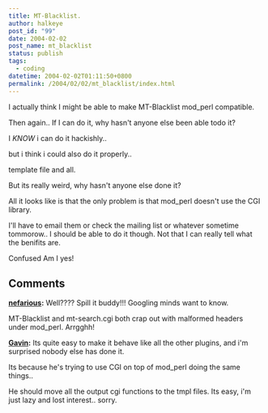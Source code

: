 ```yaml
---
title: MT-Blacklist.
author: halkeye
post_id: "99"
date: 2004-02-02
post_name: mt_blacklist
status: publish
tags:
  - coding
datetime: 2004-02-02T01:11:50+0800
permalink: /2004/02/02/mt_blacklist/index.html
---
```


I actually think I might be able to make MT-Blacklist mod_perl compatible.

Then again.. If I can do it, why hasn't anyone else been able todo it?

I *KNOW* i can do it hackishly..  

but i think i could also do it properly..  

template file and all.

But its really weird, why hasn't anyone else done it?  

All it looks like is that the only problem is that mod_perl doesn't use the CGI library.

I'll have to email them or check the mailing list or whatever sometime tommorow.. I should be able to do it though. Not that I can really tell what the benifits are.

Confused Am I yes!

## Comments

**[nefarious](#61 "2004-05-04 19:36:37"):** Well???? Spill it buddy!!! Googling minds want to know.

MT-Blacklist and mt-search.cgi both crap out with malformed headers under mod_perl. Arrgghh!

**[Gavin](#62 "2004-05-04 20:19:43"):** Its quite easy to make it behave like all the other plugins, and i'm surprised nobody else has done it.

Its because he's trying to use CGI on top of mod_perl doing the same things..

He should move all the output cgi functions to the tmpl files. Its easy, i'm just lazy and lost interest.. sorry.

